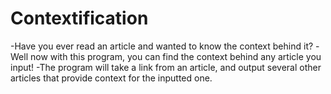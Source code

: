 # Contextification 
-Have you ever read an article and wanted to know the context behind it?
-Well now with this program, you can find the context behind any article you input!
-The program will take a link from an article, and output several other articles that provide context for the inputted one.
